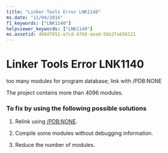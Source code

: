 ```yaml
---
title: "Linker Tools Error LNK1140"
ms.date: "11/04/2016"
f1_keywords: ["LNK1140"]
helpviewer_keywords: ["LNK1140"]
ms.assetid: 468d7651-a7cd-47b9-aead-5bb2fab56121
---
```

# Linker Tools Error LNK1140

too many modules for program database; link with /PDB:NONE

The project contains more than 4096 modules.

### To fix by using the following possible solutions

1. Relink using [/PDB:NONE](../../build/reference/pdb-use-program-database.md).

1. Compile some modules without debugging information.

1. Reduce the number of modules.